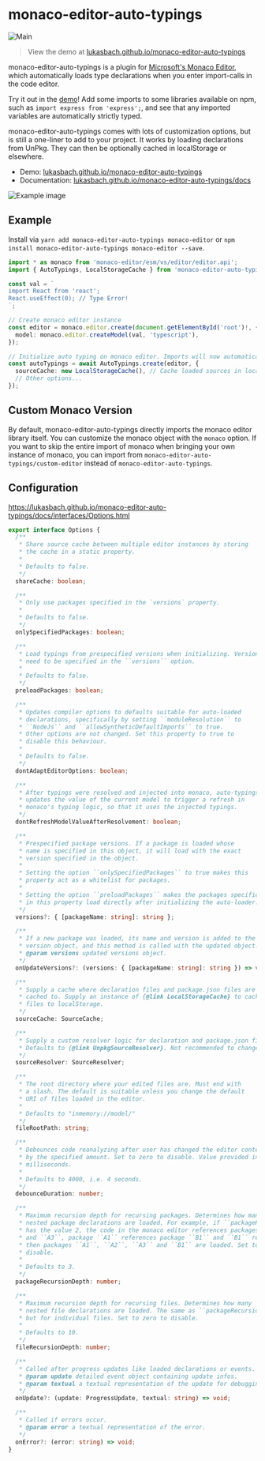 # monaco-editor-auto-typings

![Main](https://github.com/lukasbach/monaco-editor-auto-typings/workflows/Main/badge.svg)

> View the demo at [lukasbach.github.io/monaco-editor-auto-typings](https://lukasbach.github.io/monaco-editor-auto-typings/)

monaco-editor-auto-typings is a plugin for [Microsoft's Monaco Editor](https://microsoft.github.io/monaco-editor/),
which automatically loads type declarations when you enter import-calls in the code editor.

Try it out in the [demo](https://lukasbach.github.io/monaco-editor-auto-typings/)! Add some imports to some
libraries available on npm, such as `import express from 'express';`, and see that any imported variables
are automatically strictly typed.

monaco-editor-auto-typings comes with lots of customization options, but is still a one-liner to
add to your project. It works by loading declarations from UnPkg. They can then be optionally
cached in localStorage or elsewhere.

- Demo: [lukasbach.github.io/monaco-editor-auto-typings](https://lukasbach.github.io/monaco-editor-auto-typings/)
- Documentation: [lukasbach.github.io/monaco-editor-auto-typings/docs](https://lukasbach.github.io/monaco-editor-auto-typings/docs/)

![Example image](https://raw.githubusercontent.com/lukasbach/monaco-editor-auto-typings/HEAD/screenshot.png)

## Example

Install via `yarn add monaco-editor-auto-typings monaco-editor` or `npm install monaco-editor-auto-typings monaco-editor --save`.

```typescript
import * as monaco from 'monaco-editor/esm/vs/editor/editor.api';
import { AutoTypings, LocalStorageCache } from 'monaco-editor-auto-typings';

const val = `
import React from 'react';
React.useEffect(0); // Type Error!
`;

// Create monaco editor instance
const editor = monaco.editor.create(document.getElementById('root')!, {
  model: monaco.editor.createModel(val, 'typescript'),
});

// Initialize auto typing on monaco editor. Imports will now automatically be typed!
const autoTypings = await AutoTypings.create(editor, {
  sourceCache: new LocalStorageCache(), // Cache loaded sources in localStorage. May be omitted
  // Other options...
});
```

## Custom Monaco Version

By default, monaco-editor-auto-typings directly imports the monaco editor library itself. You can
customize the monaco object with the `monaco` option. If you want to skip the entire import
of monaco when bringing your own instance of monaco, you can import from `monaco-editor-auto-typings/custom-editor`
instead of `monaco-editor-auto-typings`.

## Configuration

https://lukasbach.github.io/monaco-editor-auto-typings/docs/interfaces/Options.html

```typescript
export interface Options {
  /**
   * Share source cache between multiple editor instances by storing
   * the cache in a static property.
   *
   * Defaults to false.
   */
  shareCache: boolean;

  /**
   * Only use packages specified in the `versions` property.
   *
   * Defaults to false.
   */
  onlySpecifiedPackages: boolean;

  /**
   * Load typings from prespecified versions when initializing. Versions
   * need to be specified in the ``versions`` option.
   *
   * Defaults to false.
   */
  preloadPackages: boolean;

  /**
   * Updates compiler options to defaults suitable for auto-loaded
   * declarations, specifically by setting ``moduleResolution`` to
   * ``NodeJs`` and ``allowSyntheticDefaultImports`` to true.
   * Other options are not changed. Set this property to true to
   * disable this behaviour.
   *
   * Defaults to false.
   */
  dontAdaptEditorOptions: boolean;

  /**
   * After typings were resolved and injected into monaco, auto-typings
   * updates the value of the current model to trigger a refresh in
   * monaco's typing logic, so that it uses the injected typings.
   */
  dontRefreshModelValueAfterResolvement: boolean;

  /**
   * Prespecified package versions. If a package is loaded whose
   * name is specified in this object, it will load with the exact
   * version specified in the object.
   *
   * Setting the option ``onlySpecifiedPackages`` to true makes this
   * property act as a whitelist for packages.
   *
   * Setting the option ``preloadPackages`` makes the packages specified
   * in this property load directly after initializing the auto-loader.
   */
  versions?: { [packageName: string]: string };

  /**
   * If a new package was loaded, its name and version is added to the
   * version object, and this method is called with the updated object.
   * @param versions updated versions object.
   */
  onUpdateVersions?: (versions: { [packageName: string]: string }) => void;

  /**
   * Supply a cache where declaration files and package.json files are
   * cached to. Supply an instance of {@link LocalStorageCache} to cache
   * files to localStorage.
   */
  sourceCache: SourceCache;

  /**
   * Supply a custom resolver logic for declaration and package.json files.
   * Defaults to {@link UnpkgSourceResolver}. Not recommended to change.
   */
  sourceResolver: SourceResolver;

  /**
   * The root directory where your edited files are. Must end with
   * a slash. The default is suitable unless you change the default
   * URI of files loaded in the editor.
   *
   * Defaults to "inmemory://model/"
   */
  fileRootPath: string;

  /**
   * Debounces code reanalyzing after user has changed the editor contents
   * by the specified amount. Set to zero to disable. Value provided in
   * milliseconds.
   *
   * Defaults to 4000, i.e. 4 seconds.
   */
  debounceDuration: number;

  /**
   * Maximum recursion depth for recursing packages. Determines how many
   * nested package declarations are loaded. For example, if ``packageRecursionDepth``
   * has the value 2, the code in the monaco editor references packages ``A1``, ``A2``
   * and ``A3``, package ``A1`` references package ``B1`` and ``B1`` references ``C1``,
   * then packages ``A1``, ``A2``, ``A3`` and ``B1`` are loaded. Set to zero to
   * disable.
   *
   * Defaults to 3.
   */
  packageRecursionDepth: number;

  /**
   * Maximum recursion depth for recursing files. Determines how many
   * nested file declarations are loaded. The same as ``packageRecursionDepth``,
   * but for individual files. Set to zero to disable.
   *
   * Defaults to 10.
   */
  fileRecursionDepth: number;

  /**
   * Called after progress updates like loaded declarations or events.
   * @param update detailed event object containing update infos.
   * @param textual a textual representation of the update for debugging.
   */
  onUpdate?: (update: ProgressUpdate, textual: string) => void;

  /**
   * Called if errors occur.
   * @param error a textual representation of the error.
   */
  onError?: (error: string) => void;
}
```

